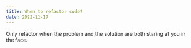 ```yaml
---
title: When to refactor code?
date: 2022-11-17
---
```


Only refactor when the problem and the solution are both staring at you in the face.
